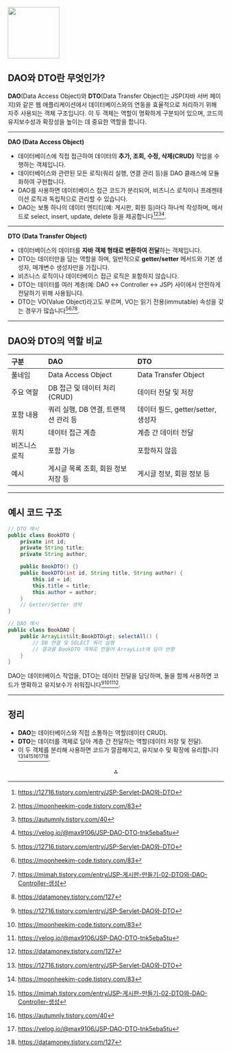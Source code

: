 <img src="https://r2cdn.perplexity.ai/pplx-full-logo-primary-dark%402x.png" class="logo" width="120"/>

## DAO와 DTO란 무엇인가?

**DAO**(Data Access Object)와 **DTO**(Data Transfer Object)는 JSP(자바 서버 페이지)와 같은 웹 애플리케이션에서 데이터베이스와의 연동을 효율적으로 처리하기 위해 자주 사용되는 객체 구조입니다. 이 두 객체는 역할이 명확하게 구분되어 있으며, 코드의 유지보수성과 확장성을 높이는 데 중요한 역할을 합니다.

---

**DAO (Data Access Object)**

- 데이터베이스에 직접 접근하여 데이터의 **추가, 조회, 수정, 삭제(CRUD)** 작업을 수행하는 객체입니다.
- 데이터베이스와 관련된 모든 로직(쿼리 실행, 연결 관리 등)을 DAO 클래스에 모듈화하여 구현합니다.
- DAO를 사용하면 데이터베이스 접근 코드가 분리되어, 비즈니스 로직이나 프레젠테이션 로직과 독립적으로 관리할 수 있습니다.
- DAO는 보통 하나의 데이터 엔티티(예: 게시판, 회원 등)마다 하나씩 작성하며, 메서드로 select, insert, update, delete 등을 제공합니다[^1_1][^1_2][^1_4][^1_5].

---

**DTO (Data Transfer Object)**

- 데이터베이스의 데이터를 **자바 객체 형태로 변환하여 전달**하는 객체입니다.
- DTO는 데이터만을 담는 역할을 하며, 일반적으로 **getter/setter** 메서드와 기본 생성자, 매개변수 생성자만을 가집니다.
- 비즈니스 로직이나 데이터베이스 접근 로직은 포함하지 않습니다.
- DTO는 데이터를 여러 계층(예: DAO ↔ Controller ↔ JSP) 사이에서 안전하게 전달하기 위해 사용됩니다.
- DTO는 VO(Value Object)라고도 부르며, VO는 읽기 전용(immutable) 속성을 갖는 경우가 많습니다[^1_1][^1_2][^1_3][^1_8].

---

## DAO와 DTO의 역할 비교

| 구분 | DAO | DTO |
| :-- | :-- | :-- |
| 풀네임 | Data Access Object | Data Transfer Object |
| 주요 역할 | DB 접근 및 데이터 처리(CRUD) | 데이터 전달 및 저장 |
| 포함 내용 | 쿼리 실행, DB 연결, 트랜잭션 관리 등 | 데이터 필드, getter/setter, 생성자 |
| 위치 | 데이터 접근 계층 | 계층 간 데이터 전달 |
| 비즈니스 로직 | 포함 가능 | 포함하지 않음 |
| 예시 | 게시글 목록 조회, 회원 정보 저장 등 | 게시글 정보, 회원 정보 등 |

---

## 예시 코드 구조

```java
// DTO 예시
public class BookDTO {
    private int id;
    private String title;
    private String author;

    public BookDTO() {}
    public BookDTO(int id, String title, String author) {
        this.id = id;
        this.title = title;
        this.author = author;
    }
    // Getter/Setter 생략
}

// DAO 예시
public class BookDAO {
    public ArrayList&lt;BookDTO&gt; selectAll() {
        // DB 연결 및 SELECT 쿼리 실행
        // 결과를 BookDTO 객체로 만들어 ArrayList에 담아 반환
    }
}
```

DAO는 데이터베이스 작업을, DTO는 데이터 전달을 담당하며, 둘을 함께 사용하면 코드가 명확하고 유지보수가 쉬워집니다[^1_1][^1_2][^1_5][^1_8].

---

## 정리

- **DAO**는 데이터베이스와 직접 소통하는 역할(데이터 CRUD).
- **DTO**는 데이터를 객체로 담아 계층 간 전달하는 역할(데이터 저장 및 전달).
- 이 두 객체를 분리해 사용하면 코드가 깔끔해지고, 유지보수 및 확장에 유리합니다[^1_1][^1_2][^1_3][^1_4][^1_5][^1_8].

<div style="text-align: center">⁂</div>

[^1_1]: https://12716.tistory.com/entry/JSP-Servlet-DAO와-DTO

[^1_2]: https://moonheekim-code.tistory.com/83

[^1_3]: https://mimah.tistory.com/entry/JSP-게시판-만들기-02-DTO와-DAO-Controller-생성

[^1_4]: https://autumnly.tistory.com/40

[^1_5]: https://velog.io/@max9106/JSP-DAO-DTO-tnk5eba5tu

[^1_6]: https://dev.to/nullvoidkage/understanding-the-differences-dto-dao-and-pojo-in-java-3iea

[^1_7]: https://blog.naver.com/kjjiskjj1/10173891163

[^1_8]: https://datamoney.tistory.com/127

[^1_9]: https://velog.io/@mingkiii/JSPMVC와-DAO-DTO-VO란

[^1_10]: https://isaac-christian.tistory.com/entry/JDBC-MVC-Model-DAO-DTO-Memo-업무-구현

